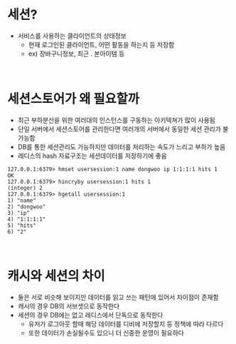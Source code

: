# 세션?

- 서비스를 사용하는 클라이언트의 상태정보
  - 현재 로그인된 클라이언트, 어떤 활동을 하는지 등 저장함
  - ex) 장바구니정보, 최근 . 본아이템 등

<br/>

# 세션스토어가 왜 필요할까

- 최근 부하분산을 위한 여러대의 인스턴스를 구동하는 아키텍쳐가 많이 사용됨
- 단일 서버에서 세션스토어를 관리한다면 여러개의 서버에서 동일한 세션 관리가 불가능함
- DB를 통한 세션관리도 가능하지만 데이터를 처리하는 속도가 느리고 부하가 높음
- 레디스의 hash 자료구조는 세션데이터를 저장하기에 좋음

```
127.0.0.1:6379> hmset usersession:1 name dongwoo ip 1:1:1:1 hits 1
OK
127.0.0.1:6379> hincryby usersession:1 hits 1
(integer) 2
127.0.0.1:6379> hgetall usersession:1
1) "name"
2) "dongwoo"
3) "ip"
4) "1:1:1:1"
5) "hits"
6) "2"
```

<br>

# 캐시와 세션의 차이

- 둘은 서로 비슷해 보이지만 데이터를 읽고 쓰는 패턴에 있어서 차이점이 존재함
- 캐시의 경우 DB의 서브셋으로 동작한다
- 세션의 경우 DB에는 없고 레디스에서 단독으로 동작한다
  - 유저가 로그아웃 할때 해당 데이터를 디비에 저장할지 등 정책에 따라 다르다
  - 또한 데이터가 손실될수도 있으니 더 신중한 운영이 필요하다
